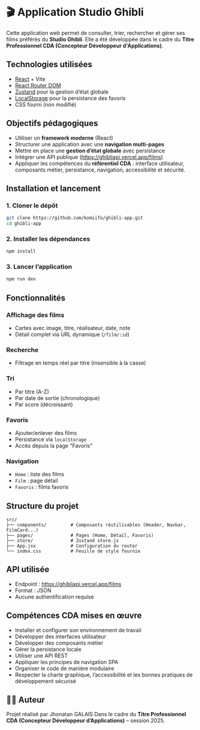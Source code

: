 
# 🎬 Application Studio Ghibli

Cette application web permet de consulter, trier, rechercher et gérer ses films préférés du **Studio Ghibli**. Elle a été développée dans le cadre du **Titre Professionnel CDA (Concepteur Développeur d'Applications)**.

## Technologies utilisées

- [React](https://reactjs.org/) + Vite
- [React Router DOM](https://reactrouter.com/)
- [Zustand](https://zustand-demo.pmnd.rs/) pour la gestion d’état globale
- [LocalStorage](https://developer.mozilla.org/fr/docs/Web/API/Window/localStorage) pour la persistance des favoris
- CSS fourni (non modifié)

## Objectifs pédagogiques

- Utiliser un **framework moderne** (React)
- Structurer une application avec une **navigation multi-pages**
- Mettre en place une **gestion d’état globale** avec persistance
- Intégrer une API publique (https://ghibliapi.vercel.app/films)
- Appliquer les compétences du **référentiel CDA** : interface utilisateur, composants métier, persistance, navigation, accessibilité et sécurité.

## Installation et lancement

### 1. Cloner le dépôt

```bash
git clone https://github.com/komiifo/ghibli-app.git
cd ghibli-app
```

### 2. Installer les dépendances

```bash
npm install
```

### 3. Lancer l’application

```bash
npm run dev
```

## Fonctionnalités

### Affichage des films

- Cartes avec image, titre, réalisateur, date, note
- Détail complet via URL dynamique (`/film/:id`)

### Recherche

- Filtrage en temps réel par titre (insensible à la casse)

### Tri

- Par titre (A-Z)
- Par date de sortie (chronologique)
- Par score (décroissant)

### Favoris

- Ajouter/enlever des films
- Persistance via `localStorage`
- Accès depuis la page "Favoris"

### Navigation

- `Home` : liste des films
- `Film` : page détail
- `Favoris` : films favoris

## Structure du projet

```
src/
├── components/         # Composants réutilisables (Header, Navbar, FilmCard...)
├── pages/              # Pages (Home, Détail, Favoris)
├── store/              # Zustand store.js
├── App.jsx             # Configuration du router
└── index.css           # Feuille de style fournie
```

## API utilisée

- Endpoint : https://ghibliapi.vercel.app/films
- Format : JSON
- Aucune authentification requise

## Compétences CDA mises en œuvre

- Installer et configurer son environnement de travail
- Développer des interfaces utilisateur
- Développer des composants métier
- Gérer la persistance locale
- Utiliser une API REST
- Appliquer les principes de navigation SPA
- Organiser le code de manière modulaire
- Respecter la charte graphique, l’accessibilité et les bonnes pratiques de développement sécurisé

## 🧑‍💻 Auteur

Projet réalisé par Jhonatan GALAIS
Dans le cadre du **Titre Professionnel CDA (Concepteur Développeur d’Applications)** – session 2025.
